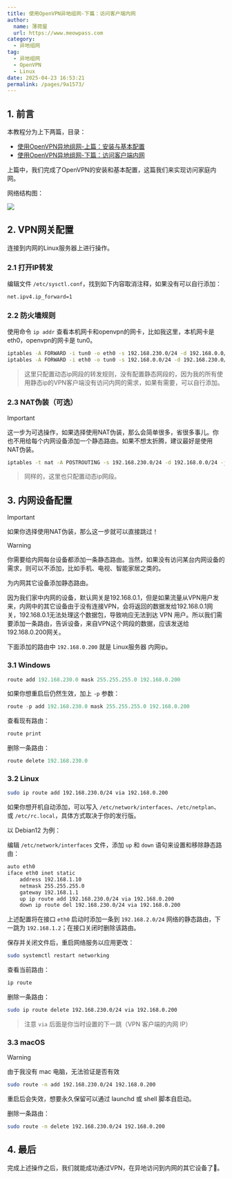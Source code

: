 ```yaml
---
title: 使用OpenVPN异地组网-下篇：访问客户端内网
author:
  name: 薄荷屋
  url: https://www.meowpass.com
category:
  - 异地组网
tag:
  - 异地组网
  - OpenVPN
  - Linux
date: 2025-04-23 16:53:21
permalink: /pages/9a1573/
---
```




## 1. 前言

本教程分为上下两篇，目录：

- [使用OpenVPN异地组网-上篇：安装与基本配置](/pages/d2b60b/)
- [使用OpenVPN异地组网-下篇：访问客户端内网](/pages/9a1573/)

上篇中，我们完成了OpenVPN的安装和基本配置，这篇我们来实现访问家庭内网。

网络结构图：

![](/assets/page-img/2025/20250423/network.svg)

## 2. VPN网关配置

连接到内网的Linux服务器上进行操作。

### 2.1 打开IP转发

编辑文件 `/etc/sysctl.conf`，找到如下内容取消注释，如果没有可以自行添加：

```
net.ipv4.ip_forward=1
```

### 2.2 防火墙规则

使用命令 `ip addr` 查看本机网卡和openvpn的网卡，比如我这里，本机网卡是 eth0，openvpn的网卡是 tun0。

```bash
iptables -A FORWARD -i tun0 -o eth0 -s 192.168.230.0/24 -d 192.168.0.0/24 -j ACCEPT
iptables -A FORWARD -i eth0 -o tun0 -s 192.168.0.0/24 -d 192.168.230.0/24 -j ACCEPT
```

> 这里只配置动态ip网段的转发规则，没有配置静态网段的，因为我的所有使用静态ip的VPN客户端没有访问内网的需求，如果有需要，可以自行添加。

### 2.3 NAT伪装（可选）

> [!IMPORTANT]
>
> 这一步为可选操作，如果选择使用NAT伪装，那么会简单很多，省很多事儿。你也不用给每个内网设备添加一个静态路由。如果不想太折腾，建议最好是使用NAT伪装。
>

```bash
iptables -t nat -A POSTROUTING -s 192.168.230.0/24 -d 192.168.0.0/24 -j MASQUERADE
```

> 同样的，这里也只配置动态ip网段。

## 3. 内网设备配置

> [!IMPORTANT]
>
> 如果你选择使用NAT伪装，那么这一步就可以直接跳过！

> [!WARNING]
>
> 你需要给内网每台设备都添加一条静态路由。当然，如果没有访问某台内网设备的需求，则可以不添加，比如手机、电视、智能家居之类的。

为内网其它设备添加静态路由。

因为我们家中内网的设备，默认网关是192.168.0.1，但是如果流量从VPN用户发来，内网中的其它设备由于没有连接VPN，会将返回的数据发给192.168.0.1网关，192.168.0.1无法处理这个数据包，导致响应无法到达 VPN 用户。所以我们需要添加一条路由，告诉设备，来自VPN这个网段的数据，应该发送给192.168.0.200网关。

下面添加的路由中 `192.168.0.200` 就是 Linux服务器 内网ip。

### 3.1 Windows

```powershell
route add 192.168.230.0 mask 255.255.255.0 192.168.0.200
```

如果你想重启后仍然生效，加上 `-p` 参数：

```powershell
route -p add 192.168.230.0 mask 255.255.255.0 192.168.0.200
```

查看现有路由：

```powershell
route print
```

删除一条路由：

```powershell
route delete 192.168.230.0
```

### 3.2 Linux

```bash
sudo ip route add 192.168.230.0/24 via 192.168.0.200
```

如果你想开机自动添加，可以写入 `/etc/network/interfaces`、`/etc/netplan`、或 `/etc/rc.local`，具体方式取决于你的发行版。

以 Debian12 为例：

编辑 `/etc/network/interfaces` 文件，添加 `up` 和 `down` 语句来设置和移除静态路由：

```bash
auto eth0
iface eth0 inet static
    address 192.168.1.10
    netmask 255.255.255.0
    gateway 192.168.1.1
    up ip route add 192.168.230.0/24 via 192.168.0.200
    down ip route del 192.168.230.0/24 via 192.168.0.200
```

上述配置将在接口 `eth0` 启动时添加一条到 `192.168.2.0/24` 网络的静态路由，下一跳为 `192.168.1.2`；在接口关闭时删除该路由。

保存并关闭文件后，重启网络服务以应用更改：

```bash
sudo systemctl restart networking
```

查看当前路由：

```bash
ip route
```

删除一条路由：

```bash
sudo ip route delete 192.168.230.0/24 via 192.168.0.200
```

> 注意 `via` 后面是你当时设置的下一跳（VPN 客户端的内网 IP）

### 3.3 macOS

> [!WARNING]
>
> 由于我没有 mac 电脑，无法验证是否有效

```bash
sudo route -n add 192.168.230.0/24 192.168.0.200
```

重启后会失效，想要永久保留可以通过 launchd 或 shell 脚本自启动。

删除一条路由：

```bash
sudo route -n delete 192.168.230.0/24 192.168.0.200
```

## 4. 最后

完成上述操作之后，我们就能成功通过VPN，在异地访问到内网的其它设备了🎉。

